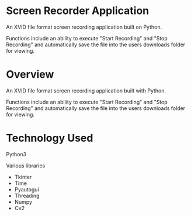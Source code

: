 # Screen Recorder Application

An XVID file format screen recording application built on Python.

Functions include an ability to execute "Start Recording" and "Stop Recording" and automatically save the file into the users downloads folder for viewing. 


# Overview  

An XVID file format screen recording application built with Python.  

Functions include an ability to execute "Start Recording" and "Stop Recording" and automatically save the file into the users downloads folder for viewing.   

# Technology Used  

Python3  

Various libraries 
- Tkinter 
- Time 
- Pyautogui 
- Threading 
- Numpy 
- Cv2
